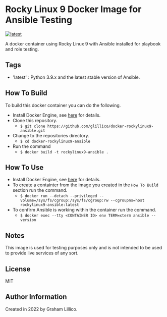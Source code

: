 # Rocky Linux 9 Docker Image for Ansible Testing

[![latest](https://github.com/glillico/docker-rockylinux9-ansible/workflows/latest/badge.svg)](https://github.com/glillico/docker-rockylinux9-ansible/actions?query=workflow%3Alatest)

A docker container using Rocky Linux 9 with Ansible installed for playbook and role testing.

## Tags

  - 'latest'  : Python 3.9.x and the latest stable version of Ansible.

## How To Build

To build this docker container you can do the following.

  - Install Docker Engine, see [here](https://docs.docker.com/engine/install/) for details.
  - Clone this repository.
    - `$ git clone https://github.com/glillico/docker-rockylinux9-ansible.git`
  - Change to the repositories directory.
    - `$ cd docker-rockylinux9-ansible`
  - Run the command
    - `$ docker build -t rockylinux9-ansible .`

## How To Use

  - Install Docker Engine, see [here](https://docs.docker.com/engine/install/) for details.
  - To create a containter from the image you created in the `How To Build` section run the command.
    - `$ docker run --detach --privileged --volume=/sys/fs/cgroup:/sys/fs/cgroup:rw --cgroupns=host rockylinux9-ansible:latest`
  - To confirm Ansible is working within the container run the command.
    - `$ docker exec --tty <CONTAINER ID> env TERM=xterm ansible --version`

## Notes

This image is used for testing purposes only and is not intended to be used to provide live services of any sort.

## License

MIT

## Author Information

Created in 2022 by Graham Lillico.
